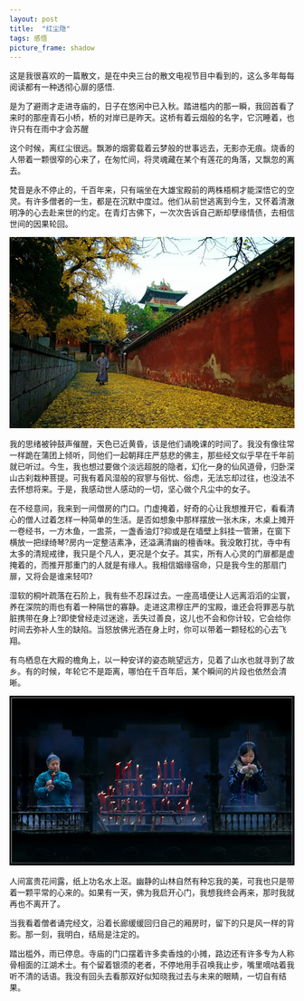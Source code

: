 ```yaml
---
layout: post
title:  "红尘隐"
tags: 感悟
picture_frame: shadow  
---
```


这是我很喜欢的一篇散文，是在中央三台的散文电视节目中看到的，这么多年每每阅读都有一种透彻心扉的感悟.<!--more-->

是为了避雨才走进寺庙的，日子在悠闲中已入秋。踏进槛内的那一瞬，我回首看了来时的那座青石小桥，桥的对岸已是昨天。这桥有着云烟般的名字，它沉睡着，也许只有在雨中才会苏醒

这个时候，离红尘很远。飘渺的烟雾载着云梦般的世事远去，无影亦无痕。烧香的人带着一颗很窄的心来了，在匆忙间，将灵魂藏在某个有莲花的角落，又飘忽的离去。

梵音是永不停止的，千百年来，只有端坐在大雄宝殿前的两株梧桐才能深悟它的空灵。有许多僧者的一生，都是在沉默中度过。他们从前世逃离到今生，又怀着清澈明净的心去赴来世的约定。在青灯古佛下，一次次告诉自己断却孽缘情债，去相信世间的因果轮回。

![](/postimg/shiyuan.jpg)

我的思绪被钟鼓声催醒，天色已近黄昏，该是他们诵晚课的时间了。我没有像往常一样跪在蒲团上倾听，同他们一起朝拜庄严慈悲的佛主，那些经文似乎早在千年前就已听过。今生，我也想过要做个淡远超脱的隐者，幻化一身的仙风道骨，归卧深山古刹栽种菩提。可我有着风湿般的寂寥与俗忧、俗虑，无法忘却过往，也没法不去怀想将来。于是，我感动世人感动的一切，坚心做个凡尘中的女子。

在不经意间，我来到一间僧房的门口。门虚掩着，好奇的心让我想推开它，看看清心的僧人过着怎样一种简单的生活。是否如想象中那样摆放一张木床，木桌上摊开一卷经书，一方木鱼，一盅茶，一盏香油灯?抑或是在墙壁上斜挂一管箫，在窗下横放一把绿绮琴?房内一定整洁素净，还溢满清幽的檀香味。我没敢打扰，寺中有太多的清规戒律，我只是个凡人，更况是个女子。其实，所有人心灵的门扉都是虚掩着的，而推开那重门的人就是有缘人。我相信姻缘宿命，只是我今生的那扇门扉，又将会是谁来轻叩?

湿软的桐叶疏落在石阶上，我有些不忍踩过去。一座高墙便让人远离滔滔的尘寰，养在深院的雨也有着一种隔世的寡静。走进这肃穆庄严的宝殿，谁还会将罪恶与肮脏携带在身上?即使曾经走过迷途，丢失过善良，这儿也不会和你计较，它会给你时间去弥补人生的缺陷。当怒放佛光洒在身上时，你可以带着一颗轻松的心去飞翔。

有鸟栖息在大殿的檐角上，以一种安详的姿态眺望远方，见着了山水也就寻到了故乡。有的时候，年轮它不是距离，哪怕在千百年后，某个瞬间的片段也依然会清晰。

![](/postimg/saoxiang.jpg)

人间富贵花间露，纸上功名水上沤。幽静的山林自然有种忘我的美，可我也只是带着一颗平常的心来的。如果有一天，佛为我启开心门，我想我终会再来，那时我就再也不离开了。

当我看着僧者诵完经文，沿着长廊缓缓回归自己的厢房时，留下的只是风一样的背影。那一刻，我明白，结局是注定的。

踏出槛外，雨已停息。寺庙的门口摆着许多卖香烛的小摊，路边还有许多专为人称骨相面的江湖术士。有个留着银须的老者，不停地用手召唤我止步，嘴里嘀咕着我听不清的话语。我没有回头去看那双好似知晓我过去与未来的眼睛，一切自有结果。

<audio autoplay="autoplay" id="bg-music">
<source src="http://pic.ibaotu.com/00/24/95/646888piCHr2.mp3" type="audio/mpeg">
</audio>

















